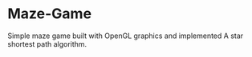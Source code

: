 # Maze-Game
Simple maze game built with OpenGL graphics and implemented A star shortest path algorithm.
